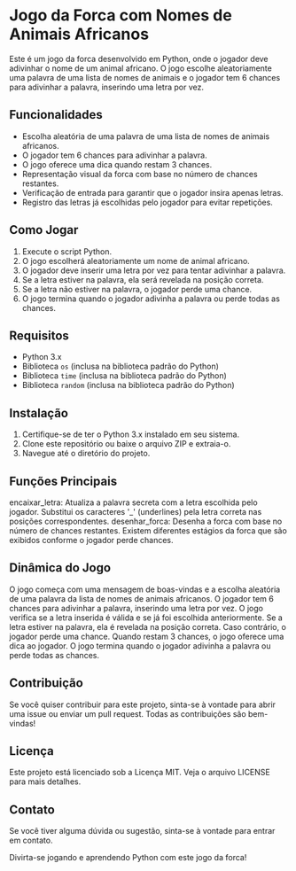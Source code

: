# Jogo da Forca com Nomes de Animais Africanos

Este é um jogo da forca desenvolvido em Python, onde o jogador deve adivinhar o nome de um animal africano. O jogo escolhe aleatoriamente uma palavra de uma lista de nomes de animais e o jogador tem 6 chances para adivinhar a palavra, inserindo uma letra por vez.

## Funcionalidades

- Escolha aleatória de uma palavra de uma lista de nomes de animais africanos.
- O jogador tem 6 chances para adivinhar a palavra.
- O jogo oferece uma dica quando restam 3 chances.
- Representação visual da forca com base no número de chances restantes.
- Verificação de entrada para garantir que o jogador insira apenas letras.
- Registro das letras já escolhidas pelo jogador para evitar repetições.

## Como Jogar

1. Execute o script Python.
2. O jogo escolherá aleatoriamente um nome de animal africano.
3. O jogador deve inserir uma letra por vez para tentar adivinhar a palavra.
4. Se a letra estiver na palavra, ela será revelada na posição correta.
5. Se a letra não estiver na palavra, o jogador perde uma chance.
6. O jogo termina quando o jogador adivinha a palavra ou perde todas as chances.

## Requisitos

- Python 3.x
- Biblioteca `os` (inclusa na biblioteca padrão do Python)
- Biblioteca `time` (inclusa na biblioteca padrão do Python)
- Biblioteca `random` (inclusa na biblioteca padrão do Python)

## Instalação

1. Certifique-se de ter o Python 3.x instalado em seu sistema.
2. Clone este repositório ou baixe o arquivo ZIP e extraia-o.
3. Navegue até o diretório do projeto.

## Funções Principais

encaixar_letra: Atualiza a palavra secreta com a letra escolhida pelo jogador. Substitui os caracteres '_' (underlines) pela letra correta nas posições correspondentes.
desenhar_forca: Desenha a forca com base no número de chances restantes. Existem diferentes estágios da forca que são exibidos conforme o jogador perde chances.

## Dinâmica do Jogo
O jogo começa com uma mensagem de boas-vindas e a escolha aleatória de uma palavra da lista de nomes de animais africanos.
O jogador tem 6 chances para adivinhar a palavra, inserindo uma letra por vez.
O jogo verifica se a letra inserida é válida e se já foi escolhida anteriormente.
Se a letra estiver na palavra, ela é revelada na posição correta. Caso contrário, o jogador perde uma chance.
Quando restam 3 chances, o jogo oferece uma dica ao jogador.
O jogo termina quando o jogador adivinha a palavra ou perde todas as chances.

## Contribuição

Se você quiser contribuir para este projeto, sinta-se à vontade para abrir uma issue ou enviar um pull request. Todas as contribuições são bem-vindas!

## Licença
Este projeto está licenciado sob a Licença MIT. Veja o arquivo LICENSE para mais detalhes.

## Contato
Se você tiver alguma dúvida ou sugestão, sinta-se à vontade para entrar em contato.

Divirta-se jogando e aprendendo Python com este jogo da forca!

